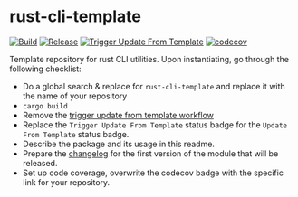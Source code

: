 # rust-cli-template
[![Build](https://github.com/infra-blocks/rust-cli-template/actions/workflows/build.yml/badge.svg)](https://github.com/infra-blocks/rust-cli-template/actions/workflows/build.yml)
[![Release](https://github.com/infra-blocks/rust-cli-template/actions/workflows/release.yml/badge.svg)](https://github.com/infra-blocks/rust-cli-template/actions/workflows/release.yml)
[![Trigger Update From Template](https://github.com/infra-blocks/rust-cli-template/actions/workflows/trigger-update-from-template.yml/badge.svg)](https://github.com/infra-blocks/rust-cli-template/actions/workflows/trigger-update-from-template.yml)
[![codecov](https://codecov.io/gh/infra-blocks/rust-cli-template/graph/badge.svg?token=04IROACGDX)](https://codecov.io/gh/infra-blocks/rust-cli-template)

[//]: # ([![Update From Template]&#40;https://github.com/infra-blocks/rust-cli-template/actions/workflows/update-from-template.yml/badge.svg&#41;]&#40;https://github.com/infra-blocks/rust-cli-template/actions/workflows/update-from-template.yml&#41;)

Template repository for rust CLI utilities. Upon instantiating, go through the following checklist:

- Do a global search & replace for `rust-cli-template` and replace it with the name of your repository
- `cargo build`
- Remove the [trigger update from template workflow](.github/workflows/trigger-update-from-template.yml)
- Replace the `Trigger Update From Template` status badge for the `Update From Template` status badge.
- Describe the package and its usage in this readme.
- Prepare the [changelog](CHANGELOG.md) for the first version of the module that will be released.
- Set up code coverage, overwrite the codecov badge with the specific link for your repository.

